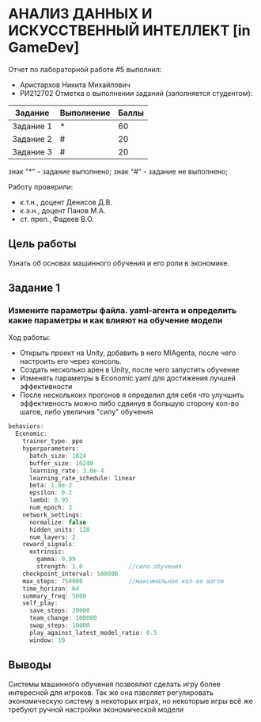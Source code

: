 # АНАЛИЗ ДАННЫХ И ИСКУССТВЕННЫЙ ИНТЕЛЛЕКТ [in GameDev]
Отчет по лабораторной работе #5 выполнил:
- Аристархов Никита Михайлович
- РИ212702
Отметка о выполнении заданий (заполняется студентом):

| Задание | Выполнение | Баллы |
| ------ | ------ | ------ |
| Задание 1 | * | 60 |
| Задание 2 | # | 20 |
| Задание 3 | # | 20 |

знак "*" - задание выполнено; знак "#" - задание не выполнено;

Работу проверили:
- к.т.н., доцент Денисов Д.В.
- к.э.н., доцент Панов М.А.
- ст. преп., Фадеев В.О.

## Цель работы
Узнать об основах машинного обучения и его роли в экономике.

## Задание 1
### Измените параметры файла. yaml-агента и определить какие параметры и как влияют на обучение модели
Ход работы:
- Открыть проект на Unity, добавить в него MlAgenta, после чего настроить его через консоль.
- Создать несколько арен в Unity, после чего запустить обучение
- Изменять параметры в Economic.yaml для достижения лучшей эффективности
- После несколькоих прогонов я определил для себя что улучшить эффективность можно либо сдвинув в большую сторону кол-во шагов, либо увеличив "силу" обучения

```c#
behaviors:
  Economic:
    trainer_type: ppo
    hyperparameters:
      batch_size: 1024
      buffer_size: 10240
      learning_rate: 3.0e-4
      learning_rate_schedule: linear
      beta: 1.0e-2
      epsilon: 0.2
      lambd: 0.95
      num_epoch: 3      
    network_settings:
      normalize: false
      hidden_units: 128
      num_layers: 2
    reward_signals:
      extrinsic:
        gamma: 0.99
        strength: 1.0             //сила обучения
    checkpoint_interval: 500000
    max_steps: 750000             //максимальное кол-во шагов
    time_horizon: 64
    summary_freq: 5000
    self_play:
      save_steps: 20000
      team_change: 100000
      swap_steps: 10000
      play_against_latest_model_ratio: 0.5
      window: 10
```

## Выводы

Системы машинного обучения позвоялют сделать игру более интересной для игроков. Так же она пзволяет регулировать экономическую систему в некоторых играх, но некоторые игры всё же требуют ручной настройки экономической модели
